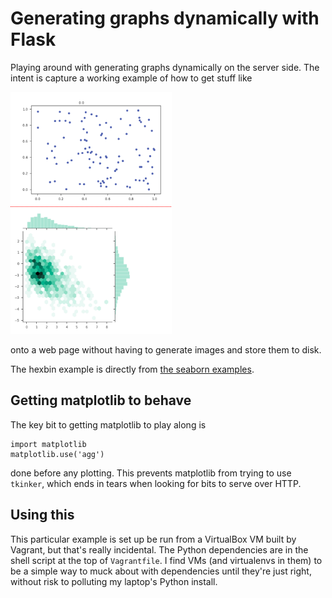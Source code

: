 # Generating graphs dynamically with Flask

Playing around with generating graphs dynamically on the server side. The intent is capture a working example of how to get stuff like

![example](example.png)

onto a web page without having to generate images and store them to disk.

The hexbin example is directly from [the seaborn examples](https://seaborn.pydata.org/examples/).

## Getting matplotlib to behave

The key bit to getting matplotlib to play along is

    import matplotlib
    matplotlib.use('agg')

done before any plotting. This prevents matplotlib from trying to use `tkinker`, which ends in tears when looking for bits to serve over HTTP.

## Using this

This particular example is set up be run from a VirtualBox VM built by Vagrant, but that's really incidental. The Python dependencies are in the shell script at the top of `Vagrantfile`. I find VMs (and virtualenvs in them) to be a simple way to muck about with dependencies until they're just right, without risk to polluting my laptop's Python install.
